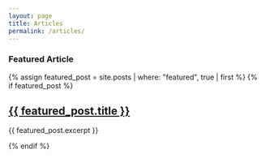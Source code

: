 ```yaml
---
layout: page
title: Articles
permalink: /articles/
---
```


<amp-img width="600" height="300" layout="responsive" src="http://lorempixel.com/600/300/sports"></amp-img>

<h3>Featured Article</h3>

{% assign featured_post = site.posts | where: "featured", true | first %}
{% if featured_post %}
  <h2><a href="{{ featured_post.url | relative_url }}">{{ featured_post.title }}</a></h2>
  <p>{{ featured_post.excerpt }}</p>
{% endif %}

